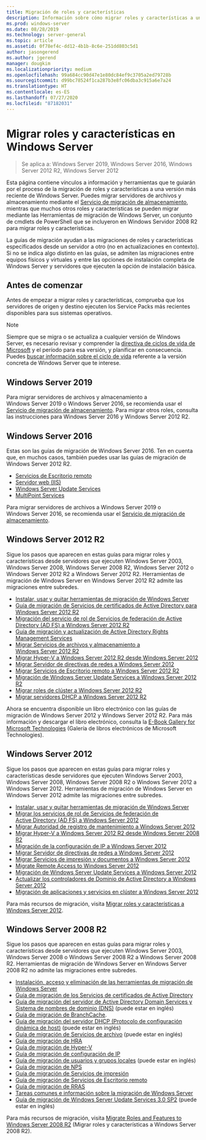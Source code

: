 ```yaml
---
title: Migración de roles y características
description: Información sobre cómo migrar roles y características a una versión más reciente de Windows Server.
ms.prod: windows-server
ms.date: 08/28/2019
ms.technology: server-general
ms.topic: article
ms.assetid: 0f78ef4c-dd12-4b1b-8c6e-251dd803c5d1
author: jasongerend
ms.author: jgerend
manager: dougkim
ms.localizationpriority: medium
ms.openlocfilehash: 99a684cc90d47e1e80dc84ef9c3705a2ed79728b
ms.sourcegitcommit: d99bc78524f1ca287b3e8fc06dba3c915a6e7a24
ms.translationtype: HT
ms.contentlocale: es-ES
ms.lasthandoff: 07/27/2020
ms.locfileid: "87182031"
---
```

# <a name="migrating-roles-and-features-in-windows-server"></a>Migrar roles y características en Windows Server

> Se aplica a: Windows Server 2019, Windows Server 2016, Windows Server 2012 R2, Windows Server 2012

Esta página contiene vínculos a información y herramientas que te guiarán por el proceso de la migración de roles y características a una versión más reciente de Windows Server. Puedes migrar servidores de archivos y almacenamiento mediante el [Servicio de migración de almacenamiento](../storage/storage-migration-service/overview.md), mientras que muchos otros roles y características se pueden migrar mediante las Herramientas de migración de Windows Server, un conjunto de cmdlets de PowerShell que se incluyeron en Windows Servidor 2008 R2 para migrar roles y características.

La guías de migración ayudan a las migraciones de roles y características especificados desde un servidor a otro (no en actualizaciones en contexto). Si no se indica algo distinto en las guías, se admiten las migraciones entre equipos físicos y virtuales y entre las opciones de instalación completa de Windows Server y servidores que ejecuten la opción de instalación básica.

## <a name="before-you-begin"></a>Antes de comenzar

Antes de empezar a migrar roles y características, comprueba que los servidores de origen y destino ejecuten los Service Packs más recientes disponibles para sus sistemas operativos.

> [!NOTE]
> Siempre que se migra o se actualiza a cualquier versión de Windows Server, es necesario revisar y comprender la [directiva de ciclos de vida de Microsoft](https://support.microsoft.com/lifecycle) y el período para esa versión, y planificar en consecuencia. Puedes [buscar información sobre el ciclo de vida](https://support.microsoft.com/lifecycle) referente a la versión concreta de Windows Server que te interese.

## <a name="windows-server-2019"></a>Windows Server 2019

Para migrar servidores de archivos y almacenamiento a Windows Server 2019 o Windows Server 2016, se recomienda usar el [Servicio de migración de almacenamiento](../storage/storage-migration-service/overview.md). Para migrar otros roles, consulta las instrucciones para Windows Server 2016 y Windows Server 2012 R2.

## <a name="windows-server-2016"></a>Windows Server 2016

Estas son las guías de migración de Windows Server 2016. Ten en cuenta que, en muchos casos, también puedes usar las guías de migración de Windows Server 2012 R2.

- [Servicios de Escritorio remoto](../remote/remote-desktop-services/migrate-rds-role-services.md)
- [Servidor web (IIS)](https://www.iis.net/downloads/microsoft/web-deploy)
- [Windows Server Update Services](/previous-versions/windows/it-pro/windows-server-2012-R2-and-2012/hh852339(v=ws.11))
- [MultiPoint Services](../remote/multipoint-services/multipoint-services-migrate.md)

Para migrar servidores de archivos a Windows Server 2019 o Windows Server 2016, se recomienda usar el [Servicio de migración de almacenamiento](../storage/storage-migration-service/overview.md).

## <a name="windows-server-2012-r2"></a>Windows Server 2012 R2

Sigue los pasos que aparecen en estas guías para migrar roles y características desde servidores que ejecuten Windows Server 2003, Windows Server 2008, Windows Server 2008 R2, Windows Server 2012 o Windows Server 2012 R2 a Windows Server 2012 R2. Herramientas de migración de Windows Server en Windows Server 2012 R2 admite las migraciones entre subredes.

- [Instalar, usar y quitar herramientas de migración de Windows Server](/previous-versions/windows/it-pro/windows-server-2012-R2-and-2012/jj134202(v=ws.11))
- [Guía de migración de Servicios de certificados de Active Directory para Windows Server 2012 R2](/previous-versions/windows/it-pro/windows-server-2012-R2-and-2012/dn486797(v=ws.11))
- [Migración del servicio de rol de Servicios de federación de Active Directory (AD FS) a Windows Server 2012 R2](/previous-versions/windows/it-pro/windows-server-2012-R2-and-2012/dn486815(v=ws.11))
- [Guía de migración y actualización de Active Directory Rights Management Services](/previous-versions/windows/it-pro/windows-server-2008-R2-and-2008/cc754277(v=ws.10))
- [Migrar Servicios de archivos y almacenamiento a Windows Server 2012 R2](/previous-versions/windows/it-pro/windows-server-2012-R2-and-2012/dn479292(v=ws.11))
- [Migrar Hyper-V a Windows Server 2012 R2 desde Windows Server 2012](/previous-versions/windows/it-pro/windows-server-2012-R2-and-2012/dn486799(v=ws.11))
- [Migrar Servidor de directivas de redes a Windows Server 2012](/previous-versions/windows/it-pro/windows-server-2012-R2-and-2012/hh831652(v=ws.11))
- [Migrar Servicios de Escritorio remoto a Windows Server 2012 R2](/previous-versions/windows/it-pro/windows-server-2012-R2-and-2012/dn479239(v=ws.11))
- [Migración de Windows Server Update Services a Windows Server 2012 R2](/previous-versions/windows/it-pro/windows-server-2012-R2-and-2012/hh852339(v=ws.11))
- [Migrar roles de clúster a Windows Server 2012 R2](/previous-versions/windows/it-pro/windows-server-2012-R2-and-2012/dn530779(v=ws.11))
- [Migrar servidores DHCP a Windows Server 2012 R2](/previous-versions/windows/it-pro/windows-server-2012-R2-and-2012/dn495425(v=ws.11))

Ahora se encuentra disponible un libro electrónico con las guías de migración de Windows Server 2012 y Windows Server 2012 R2. Para más información y descargar el libro electrónico, consulta la [E-Book Gallery for Microsoft Technologies](https://download.microsoft.com/download/8/D/3/8D33661A-7E21-4FEE-9AAA-C17C3004B5AA/Windows-Migration-and-Upgrade-Guide.pdf) (Galería de libros electrónicos de Microsoft Technologies).

## <a name="windows-server-2012"></a>Windows Server 2012

Sigue los pasos que aparecen en estas guías para migrar roles y características desde servidores que ejecuten Windows Server 2003, Windows Server 2008, Windows Server 2008 R2 o Windows Server 2012 a Windows Server 2012. Herramientas de migración de Windows Server en Windows Server 2012 admite las migraciones entre subredes.

- [Instalar, usar y quitar herramientas de migración de Windows Server](/previous-versions/windows/it-pro/windows-server-2012-R2-and-2012/jj134202(v=ws.11))
- [Migrar los servicios de rol de Servicios de federación de Active Directory (AD FS) a Windows Server 2012](../identity/ad-fs/deployment/migrate-ad-fs-role-services-to-windows-server-2012.md)
- [Migrar Autoridad de registro de mantenimiento a Windows Server 2012](/previous-versions/windows/it-pro/windows-server-2012-R2-and-2012/hh831513(v=ws.11))
- [Migrar Hyper-V a Windows Server 2012 R2 desde Windows Server 2008 R2](/previous-versions/windows/it-pro/windows-server-2012-R2-and-2012/jj574113(v=ws.11))
- [Migración de la configuración de IP a Windows Server 2012](/previous-versions/windows/it-pro/windows-server-2012-R2-and-2012/jj574133(v=ws.11))
- [Migrar Servidor de directivas de redes a Windows Server 2012](/previous-versions/windows/it-pro/windows-server-2012-R2-and-2012/hh831652(v=ws.11))
- [Migrar Servicios de impresión y documentos a Windows Server 2012](/previous-versions/windows/it-pro/windows-server-2012-R2-and-2012/jj134150(v=ws.11))
- [Migrate Remote Access to Windows Server 2012](/previous-versions/windows/it-pro/windows-server-2012-R2-and-2012/hh831423(v=ws.11))
- [Migración de Windows Server Update Services a Windows Server 2012](/previous-versions/windows/it-pro/windows-server-2012-R2-and-2012/hh852339(v=ws.11))
- [Actualizar los controladores de Dominio de Active Directory a Windows Server 2012](../identity/ad-ds/deploy/upgrade-domain-controllers-to-windows-server-2012-r2-and-windows-server-2012.md)
- [Migración de aplicaciones y servicios en clúster a Windows Server 2012](/previous-versions/windows/it-pro/windows-server-2012-R2-and-2012/dn486790(v=ws.11))


Para más recursos de migración, visita [Migrar roles y características a Windows Server 2012](/previous-versions/windows/it-pro/windows-server-2012-R2-and-2012/jj134039(v=ws.11)).

## <a name="windows-server-2008-r2"></a>Windows Server 2008 R2

Sigue los pasos que aparecen en estas guías para migrar roles y características desde servidores que ejecuten Windows Server 2003, Windows Server 2008 o Windows Server 2008 R2 a Windows Server 2008 R2. Herramientas de migración de Windows Server en Windows Server 2008 R2 no admite las migraciones entre subredes.

- [Instalación, acceso y eliminación de las herramientas de migración de Windows Server](/previous-versions/windows/it-pro/windows-server-2008-R2-and-2008/dd379545(v=ws.10))
- [Guía de migración de los Servicios de certificados de Active Directory](/previous-versions/windows/it-pro/windows-server-2008-R2-and-2008/ee126170(v=ws.10))
- [Guía de migración del servidor de Active Directory Domain Services y Sistema de nombres de dominio (DNS)](/previous-versions/windows/it-pro/windows-server-2008-R2-and-2008/dd379558(v=ws.10)) (puede estar en inglés)
- [Guía de migración de BranchCache](/previous-versions/windows/it-pro/windows-server-2008-R2-and-2008/dd548365(v=ws.10)).
- [Guía de migración del servidor DHCP (Protocolo de configuración dinámica de host)](/previous-versions/windows/it-pro/windows-server-2008-R2-and-2008/dd379535(v=ws.10)) (puede estar en inglés)
- [Guía de migración de Servicios de archivo](/previous-versions/windows/it-pro/windows-server-2008-R2-and-2008/dd379487(v=ws.10)) (puede estar en inglés)
- [Guía de migración de HRA](/previous-versions/windows/it-pro/windows-server-2008-R2-and-2008/ee791829(v=ws.10))
- [Guía de migración de Hyper-V](/previous-versions/windows/it-pro/windows-server-2008-R2-and-2008/ee849855(v=ws.10))
- [Guía de migración de configuración de IP](/previous-versions/windows/it-pro/windows-server-2008-R2-and-2008/dd379537(v=ws.10))
- [Guía de migración de usuarios y grupos locales](/previous-versions/windows/it-pro/windows-server-2008-R2-and-2008/dd379531(v=ws.10)) (puede estar en inglés)
- [Guía de migración de NPS](/previous-versions/windows/it-pro/windows-server-2008-R2-and-2008/ee791849(v=ws.10))
- [Guía de migración de Servicios de impresión](/previous-versions/windows/it-pro/windows-server-2008-R2-and-2008/dd379488(v=ws.10))
- [Guía de migración de Servicios de Escritorio remoto](/previous-versions/windows/it-pro/windows-server-2008-R2-and-2008/ff849223(v=ws.10))
- [Guía de migración de RRAS](/previous-versions/windows/it-pro/windows-server-2008-R2-and-2008/ee822825(v=ws.10))
- [Tareas comunes e información sobre la migración de Windows Server](/previous-versions/windows/it-pro/windows-server-2008-R2-and-2008/ff400258(v=ws.10))
- [Guía de migración de Windows Server Update Services 3.0 SP2](/previous-versions/windows/it-pro/windows-server-2008-R2-and-2008/ee822826(v=ws.10)) (puede estar en inglés)

Para más recursos de migración, visita [Migrate Roles and Features to Windows Server 2008 R2](/previous-versions/windows/it-pro/windows-server-2008-R2-and-2008/dd365353(v=ws.10)) (Migrar roles y características a Windows Server 2008 R2).
